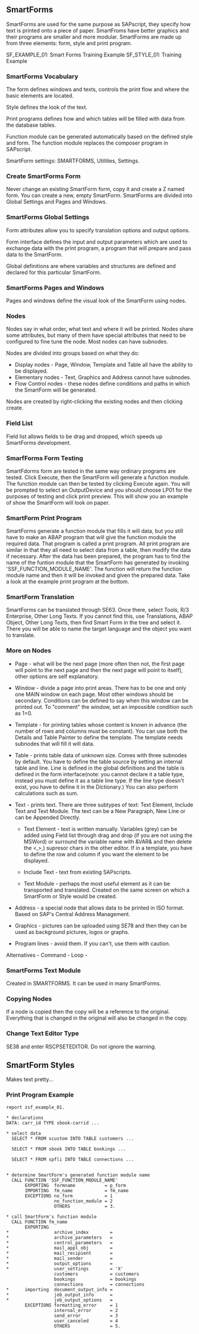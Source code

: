 ## SmartForms

SmartForms are used for the same purpose as SAPscript, they specify how text is
printed onto a piece of paper. SmartFroms have better graphics and their
programs are smaller and more modular. SmartForms are made up from three
elements: form, style and print program.

SF_EXAMPLE_01: Smart Forms Training Example
SF_STYLE_01: Training Example

### SmartForms Vocabulary

The form defines windows and texts, controls the print flow and where the basic
elements are located.

Style defines the look of the text.

Print programs defines how and which tables will be filled with data from the
database tables.

Function module can be generated automatically based on the defined style and
form. The function module replaces the composer program in SAPscript.

SmartForm settings: SMARTFORMS, Utilities, Settings.

### Create SmartForms Form

Never change an existing SmartForm form, copy it and create a Z named form. You
can create a new, empty SmartForm. SmartForms are divided into Global Settings
and Pages and Windows.

### SmartForms Global Settings

Form attributes allow you to specify translation options and output options.

Form interface defines the input and output parameters which are used to
exchange data with the print program, a program that will prepare and pass data
to the SmartForm.

Global definitions are where variables and structures are defined and declared
for this particular SmartForm.

### SmartForms Pages and Windows

Pages and windows define the visual look of the SmartForm using nodes.

### Nodes

Nodes say in what order, what text and where it will be printed. Nodes share
some attributes, but many of them have special attributes that need to be
configured to fine tune the node. Most nodes can have subnodes.

Nodes are divided into groups based on what they do:
- Display nodes - Page, Window, Template and Table all have the ability to be
displayed.
- Elementary nodes - Text, Graphics and Address cannot have subnodes.
- Flow Control nodes - these nodes define conditions and paths in which the
SmartForm will be generated.

Nodes are created by right-clicking the existing nodes and then clicking create.

### Field List

Field list allows fields to be drag and dropped, which speeds up SmartForms
development.

### SmarfForms Form Testing

SmartFdorms form are tested in the same way ordinary programs are tested. Click
Execute, then the SmartForm will generate a function module. The function module
can then be tested by clicking Execute again. You will be prompted to select an
OutputDevice and you should choose LP01 for the purposes of testing and click
print preview. This will show you an example of show the SmartForm will look on
paper.

### SmartForm Print Program

SmartForms generate a function module that fills it will data, but you still
have to make an ABAP program that will give the function module the required
data. That program is called a print program. All print program are similar in
that they all need to select data from a table, then modify the data if necessary.
After the data has been prepared, the program has to find the name of the
funtion module that the SmartForm has generated by invoking
'SSF_FUNCTION_MODULE_NAME'. The function will return the function module name
and then it will be invoked and given the prepared data. Take a look at the
example print program at the bottom.  

### SmartForm Translation

SmartForms can be translated through SE63. Once there, select Tools, R/3 Enterprise,
Other Long Texts. If you cannot find this, use Translations, ABAP Object,
Other Long Texts, then find Smart Form in the tree and select it. There you
will be able to name the target language and the object you want to translate.

### More on Nodes

- Page - what will be the next page (more often then not, the first page will
point to the next page and then the next page will point to itself), other
options are self explanatory.

- Window - divide a page into print areas. There has to be one and only one MAIN
window on each page. Most other windows should be secondary. Conditions can be
defined to say when this window can be printed out. To "comment" the window, set
an impossible condition such as 1=0.

- Template - for printing tables whose content is known in advance (the number of
rows and columns must be constant). You can use both the Details and Table
Painter to define the template. The template needs subnodes that will fill it
will data.

- Table - prints table data of unknown size. Comes with three subnodes by default.
You have to define the table source by setting an internal table and line. Line
is defined in the global definitions and the table is defined in the form
interface(note: you cannot declare it a table type, instead you must define it
as a table line type. If the line type doesn't exist, you have to define it in
the Dictionary.) You can also perform calculations such as sum.

- Text - prints text. There are three subtypes of text: Text Element, Include
Text and Text Module. The text can be a New Paragraph, New Line or can be
Appended Directly.
    - Text Element - text is written manually. Variables (grey) can be added using
    Field list through drag and drop (if you are not using the MSWord) or
    surround the variable name with &VAR& and then delete the <,>,) supresor
    chars in the other editor. If in a template, you have to define the row and
    column if you want the element to be displayed.
    
    - Include Text - text from existing SAPscripts.
    
    - Text Module - perhaps the most useful element as it can be transported and
    translated. Created on the same screen on which a SmartForm or Style would
    be created.

- Address - a special node that allows data to be printed in ISO format. Based on
SAP's Central Address Management.

- Graphics - pictures can be uploaded using SE78 and then they can be used as
background pictures, logos or graphs.

- Program lines - avoid them. If you can't, use them with caution.

Alternatives - 
Command - 
Loop - 

### SmartForms Text Module

Created in SMARTFORMS. It can be used in many SmartForms.
    
### Copying Nodes

If a node is copied then the copy will be a reference to the original.
Everything that is changed in the original will also be changed in the copy.

### Change Text Editor Type

SE38 and enter RSCPSETEDITOR. Do not ignore the warning.

## SmartForm Styles

Makes text pretty...

### Print Program Example

```abap
report zsf_example_01.

* declarations
DATA: carr_id TYPE sbook-carrid ...

* select data
  SELECT * FROM scustom INTO TABLE customers ...

  SELECT * FROM sbook INTO TABLE bookings ...

  SELECT * FROM spfli INTO TABLE connections ...


* determine SmartForm's generated function module name
  CALL FUNCTION 'SSF_FUNCTION_MODULE_NAME'
       EXPORTING  formname           = p_form
       IMPORTING  fm_name            = fm_name
       EXCEPTIONS no_form            = 1
                  no_function_module = 2
                  OTHERS             = 3.

* call SmartForm's function module
  CALL FUNCTION fm_name
       EXPORTING
*                 archive_index        =
*                 archive_parameters   =
*                 control_parameters   =
*                 mail_appl_obj        =
*                 mail_recipient       =
*                 mail_sender          =
*                 output_options       =
*                 user_settings        = 'X'
                  customers            = customers
                  bookings             = bookings
                  connections          = connections
*      importing  document_output_info =
*                 job_output_info      =
*                 job_output_options   =
       EXCEPTIONS formatting_error     = 1
                  internal_error       = 2
                  send_error           = 3
                  user_canceled        = 4
                  OTHERS               = 5.
```
